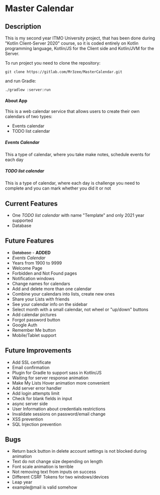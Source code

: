 # Master Calendar

## Description

This is my second year ITMO University project, that has been done during "Kotlin Client-Server 2020" course, so it is coded entirely on Kotlin programming language, Kotlin/JS for the Client side and Kotlin/JVM  for the Server. 

To run project you need to clone the repository:

`git clone https://gitlab.com/Mr3zee/MasterCalendar.git `

and run Gradle:

`./gradlew :server:run`

#### About App

This is a web calendar service that allows users to create their own calendars of two types:

- Events calendar
- TODO list calendar

##### Events Calendar

This a type of calendar, where you take make notes, schedule events for each day

##### TODO list calendar

This is a type of calendar, where each day is challenge you need to complete and you can mark whether you did it or not

## Current Features

- One *TODO list calendar* with name "Template" and only 2021 year supported
- Database

## Future Features

- ~~Database~~ - **ADDED**
- *Events Calendar*
- Years from 1900 to 9999
- Welcome Page
- Forbidden and Not Found pages
- Notification windows 
- Change names for calendars
- Add and delete more than one calendar
- Combine your calendars into lists, create new ones
- Share your Lists with friends
- See your calendar info on the sidebar
- Select month with a small calendar, not wheel or "up/down" buttons
- Add calendar pictures
- Forgot password button
- Google Auth 
- Remember Me button
- Mobile/Tablet support

## Future Improvements

- Add SSL certificate
- Email confirmation
- Plugin for Gradle to support sass in Kotlin/JS
- Waiting for server response animation
- Make My Lists Hover animation more convenient
- Add server error handler 
- Add login attempts limit
- Check for blank fields in input  
- async server side
- User Information about credentials restrictions
- Invalidate sessions on password/email change
- XSS prevention
- SQL Injection prevention

## Bugs

- Return back button in delete account settings is not blocked during animation 
- Text do not change size depending on length
- Font scale animation is terrible
- Not removing text from inputs on success 
- Different CSRF Tokens for two windows/devices 
- Leap year
- example@mail is valid somehow